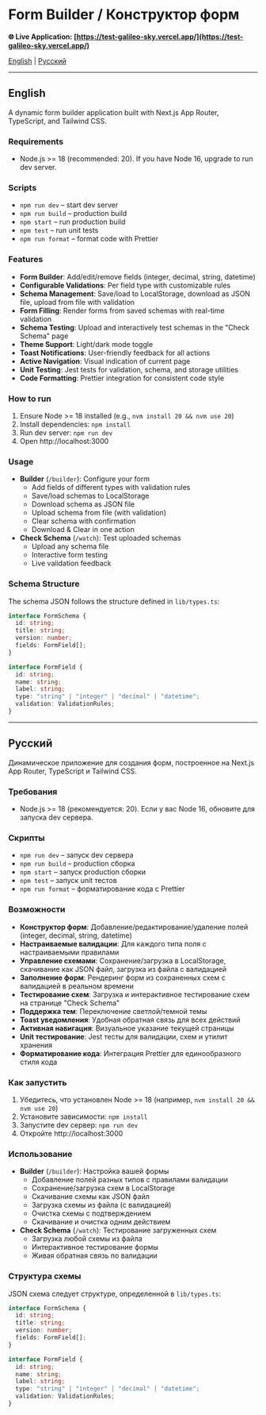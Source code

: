 # Form Builder / Конструктор форм

**🌐 Live Application: [https://test-galileo-sky.vercel.app/](https://test-galileo-sky.vercel.app/)**

[English](#english) | [Русский](#russian)

---

## English

A dynamic form builder application built with Next.js App Router, TypeScript, and Tailwind CSS.

### Requirements
- Node.js >= 18 (recommended: 20). If you have Node 16, upgrade to run dev server.

### Scripts
- `npm run dev` – start dev server
- `npm run build` – production build
- `npm start` – run production build
- `npm test` – run unit tests
- `npm run format` – format code with Prettier

### Features
- **Form Builder**: Add/edit/remove fields (integer, decimal, string, datetime)
- **Configurable Validations**: Per field type with customizable rules
- **Schema Management**: Save/load to LocalStorage, download as JSON file, upload from file with validation
- **Form Filling**: Render forms from saved schemas with real-time validation
- **Schema Testing**: Upload and interactively test schemas in the "Check Schema" page
- **Theme Support**: Light/dark mode toggle
- **Toast Notifications**: User-friendly feedback for all actions
- **Active Navigation**: Visual indication of current page
- **Unit Testing**: Jest tests for validation, schema, and storage utilities
- **Code Formatting**: Prettier integration for consistent code style

### How to run
1. Ensure Node >= 18 installed (e.g., `nvm install 20 && nvm use 20`)
2. Install dependencies: `npm install`
3. Run dev server: `npm run dev`
4. Open http://localhost:3000

### Usage
- **Builder** (`/builder`): Configure your form
  - Add fields of different types with validation rules
  - Save/load schemas to LocalStorage
  - Download schema as JSON file
  - Upload schema from file (with validation)
  - Clear schema with confirmation
  - Download & Clear in one action
- **Check Schema** (`/watch`): Test uploaded schemas
  - Upload any schema file
  - Interactive form testing
  - Live validation feedback

### Schema Structure
The schema JSON follows the structure defined in `lib/types.ts`:
```typescript
interface FormSchema {
  id: string;
  title: string;
  version: number;
  fields: FormField[];
}

interface FormField {
  id: string;
  name: string;
  label: string;
  type: "string" | "integer" | "decimal" | "datetime";
  validation: ValidationRules;
}
```

---

## Русский

Динамическое приложение для создания форм, построенное на Next.js App Router, TypeScript и Tailwind CSS.

### Требования
- Node.js >= 18 (рекомендуется: 20). Если у вас Node 16, обновите для запуска dev сервера.

### Скрипты
- `npm run dev` – запуск dev сервера
- `npm run build` – production сборка
- `npm start` – запуск production сборки
- `npm test` – запуск unit тестов
- `npm run format` – форматирование кода с Prettier

### Возможности
- **Конструктор форм**: Добавление/редактирование/удаление полей (integer, decimal, string, datetime)
- **Настраиваемые валидации**: Для каждого типа поля с настраиваемыми правилами
- **Управление схемами**: Сохранение/загрузка в LocalStorage, скачивание как JSON файл, загрузка из файла с валидацией
- **Заполнение форм**: Рендеринг форм из сохраненных схем с валидацией в реальном времени
- **Тестирование схем**: Загрузка и интерактивное тестирование схем на странице "Check Schema"
- **Поддержка тем**: Переключение светлой/темной темы
- **Toast уведомления**: Удобная обратная связь для всех действий
- **Активная навигация**: Визуальное указание текущей страницы
- **Unit тестирование**: Jest тесты для валидации, схем и утилит хранения
- **Форматирование кода**: Интеграция Prettier для единообразного стиля кода

### Как запустить
1. Убедитесь, что установлен Node >= 18 (например, `nvm install 20 && nvm use 20`)
2. Установите зависимости: `npm install`
3. Запустите dev сервер: `npm run dev`
4. Откройте http://localhost:3000

### Использование
- **Builder** (`/builder`): Настройка вашей формы
  - Добавление полей разных типов с правилами валидации
  - Сохранение/загрузка схем в LocalStorage
  - Скачивание схемы как JSON файл
  - Загрузка схемы из файла (с валидацией)
  - Очистка схемы с подтверждением
  - Скачивание и очистка одним действием
- **Check Schema** (`/watch`): Тестирование загруженных схем
  - Загрузка любой схемы из файла
  - Интерактивное тестирование формы
  - Живая обратная связь по валидации

### Структура схемы
JSON схема следует структуре, определенной в `lib/types.ts`:
```typescript
interface FormSchema {
  id: string;
  title: string;
  version: number;
  fields: FormField[];
}

interface FormField {
  id: string;
  name: string;
  label: string;
  type: "string" | "integer" | "decimal" | "datetime";
  validation: ValidationRules;
}
```
